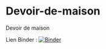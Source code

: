 # Devoir-de-maison
Devoir de maison

Lien Binder : 
[![Binder](https://mybinder.org/badge_logo.svg)](https://mybinder.org/v2/gh/Yves1010/Devoir-de-maison/blob/main/Tp1.md/HEAD)

